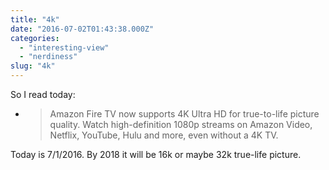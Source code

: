 ```yaml
---
title: "4k"
date: "2016-07-02T01:43:38.000Z"
categories: 
  - "interesting-view"
  - "nerdiness"
slug: "4k"
---
```


So I read today:

- > Amazon Fire TV now supports 4K Ultra HD for true-to-life picture quality. Watch high-definition 1080p streams on Amazon Video, Netflix, YouTube, Hulu and more, even without a 4K TV.
    

Today is 7/1/2016. By 2018 it will be 16k or maybe 32k true-life picture.
